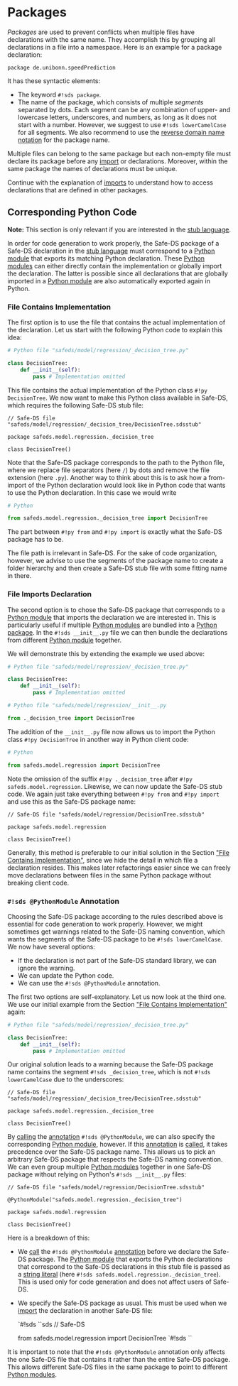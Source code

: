 # Packages

_Packages_ are used to prevent conflicts when multiple files have declarations with the same name. They accomplish this by grouping all declarations in a file into a namespace. Here is an example for a package declaration:

```sds
package de.unibonn.speedPrediction
```

It has these syntactic elements:

- The keyword `#!sds package`.
- The name of the package, which consists of multiple _segments_ separated by dots. Each segment can be any combination of upper- and lowercase letters, underscores, and numbers, as long as it does not start with a number. However, we suggest to use `#!sds lowerCamelCase` for all segments. We also recommend to use the [reverse domain name notation](https://en.wikipedia.org/wiki/Reverse_domain_name_notation) for the package name.

Multiple files can belong to the same package but each non-empty file must declare its package before any [import][imports] or declarations. Moreover, within the same package the names of declarations must be unique.

Continue with the explanation of [imports][imports] to understand how to access declarations that are defined in other packages.

## Corresponding Python Code

**Note:** This section is only relevant if you are interested in the [stub language][stub-language].

In order for code generation to work properly, the Safe-DS package of a Safe-DS declaration in the [stub language][stub-language] must correspond to a [Python module][python-modules] that exports its matching Python declaration. These [Python modules][python-modules] can either directly contain the implementation or globally import the declaration. The latter is possible since all declarations that are globally imported in a [Python module][python-modules] are also automatically exported again in Python.

### File Contains Implementation

The first option is to use the file that contains the actual implementation of the declaration. Let us start with the following Python code to explain this idea:

```py
# Python file "safeds/model/regression/_decision_tree.py"

class DecisionTree:
    def __init__(self):
        pass # Implementation omitted
```

This file contains the actual implementation of the Python class `#!py DecisionTree`. We now want to make this Python class available in Safe-DS, which requires the following Safe-DS stub file:

```sds
// Safe-DS file "safeds/model/regression/_decision_tree/DecisionTree.sdsstub"

package safeds.model.regression._decision_tree

class DecisionTree()
```

Note that the Safe-DS package corresponds to the path to the Python file, where we replace file separators (here `/`) by dots and remove the file extension (here `.py`). Another way to think about this is to ask how a from-import of the Python declaration would look like in Python code that wants to use the Python declaration. In this case we would write

```py
# Python

from safeds.model.regression._decision_tree import DecisionTree
```

The part between `#!py from` and `#!py import` is exactly what the Safe-DS package has to be.

The file path is irrelevant in Safe-DS. For the sake of code organization, however, we advise to use the segments of the package name to create a folder hierarchy and then create a Safe-DS stub file with some fitting name in there.

### File Imports Declaration

The second option is to chose the Safe-DS package that corresponds to a [Python module][python-modules] that imports the declaration we are interested in. This is particularly useful if multiple [Python modules][python-modules] are bundled into a [Python package][python-packages]. In the `#!sds __init__.py` file we can then bundle the declarations from different [Python module][python-modules] together.

We will demonstrate this by extending the example we used above:

```py
# Python file "safeds/model/regression/_decision_tree.py"

class DecisionTree:
    def __init__(self):
        pass # Implementation omitted
```

```py
# Python file "safeds/model/regression/__init__.py

from ._decision_tree import DecisionTree
```

The addition of the `__init__.py` file now allows us to import the Python class `#!py DecisionTree` in another way in Python client code:

```py
# Python

from safeds.model.regression import DecisionTree
```

Note the omission of the suffix `#!py ._decision_tree` after `#!py safeds.model.regression`. Likewise, we can now update the Safe-DS stub code. We again just take everything between `#!py from` and `#!py import` and use this as the Safe-DS package name:

```sds
// Safe-DS file "safeds/model/regression/DecisionTree.sdsstub"

package safeds.model.regression

class DecisionTree()
```

Generally, this method is preferable to our initial solution in the Section ["File Contains Implementation"](#file-contains-implementation), since we hide the detail in which file a declaration resides. This makes later refactorings easier since we can freely move declarations between files in the same Python package without breaking client code.

### `#!sds @PythonModule` Annotation

Choosing the Safe-DS package according to the rules described above is essential for code generation to work properly. However, we might sometimes get warnings related to the Safe-DS naming convention, which wants the segments of the Safe-DS package to be `#!sds lowerCamelCase`. We now have several options:

- If the declaration is not part of the Safe-DS standard library, we can ignore the warning.
- We can update the Python code.
- We can use the `#!sds @PythonModule` annotation.

The first two options are self-explanatory. Let us now look at the third one. We use our initial example from the Section ["File Contains Implementation"](#file-contains-implementation) again:

```py
# Python file "safeds/model/regression/_decision_tree.py"

class DecisionTree:
    def __init__(self):
        pass # Implementation omitted
```

Our original solution leads to a warning because the Safe-DS package name contains the segment `#!sds _decision_tree`, which is not `#!sds lowerCamelCase` due to the underscores:

```sds
// Safe-DS file "safeds/model/regression/_decision_tree/DecisionTree.sdsstub"

package safeds.model.regression._decision_tree

class DecisionTree()
```

By [calling][annotation-calls] the [annotation][annotations] `#!sds @PythonModule`, we can also specify the corresponding [Python module][python-modules], however. If this [annotation][annotations] is [called][annotation-calls], it takes precedence over the Safe-DS package name. This allows us to pick an arbitrary Safe-DS package that respects the Safe-DS naming convention. We can even group multiple [Python modules][python-modules] together in one Safe-DS package without relying on Python's `#!sds __init__.py` files:

```sds
// Safe-DS file "safeds/model/regression/DecisionTree.sdsstub"

@PythonModule("safeds.model.regression._decision_tree")

package safeds.model.regression

class DecisionTree()
```

Here is a breakdown of this:

- We [call][annotation-calls] the `#!sds @PythonModule` [annotation][annotations] before we declare the Safe-DS package. The [Python module][python-modules] that exports the Python declarations that correspond to the Safe-DS declarations in this stub file is passed as a [string literal][string-literals] (here `#!sds safeds.model.regression._decision_tree`). This is used only for code generation and does not affect users of Safe-DS.
- We specify the Safe-DS package as usual. This must be used when we [import][imports] the declaration in another Safe-DS file:

    `#!sds ``sds
    // Safe-DS

    from safeds.model.regression import DecisionTree
    `#!sds ``

It is important to note that the `#!sds @PythonModule` annotation only affects the one Safe-DS file that contains it rather than the entire Safe-DS package. This allows different Safe-DS files in the same package to point to different [Python modules][python-modules].

[stub-language]: ../stub-language/README.md
[annotations]: ../stub-language/annotations.md
[annotation-calls]: ../stub-language/annotations.md#calling-an-annotation
[imports]: imports.md
[string-literals]: ../pipeline-language/expressions.md#string-literals
[python-modules]: https://docs.python.org/3/tutorial/modules.html#modules
[python-packages]: https://docs.python.org/3/tutorial/modules.html#packages
